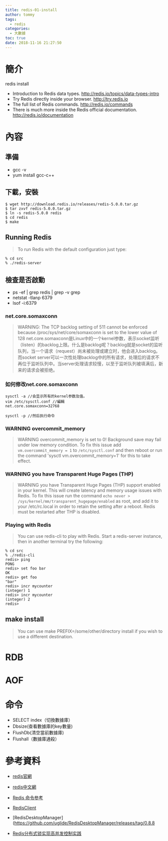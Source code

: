 ```yaml
---
title: redis-01-install
author: tommy
tags:
  - redis
categories:
  - 大數據
toc: true
date: 2018-11-16 21:27:50
---
```


# 簡介

redis install

- Introduction to Redis data types. http://redis.io/topics/data-types-intro
- Try Redis directly inside your browser. http://try.redis.io
- The full list of Redis commands. http://redis.io/commands
- There is much more inside the Redis official documentation. http://redis.io/documentation

<!--more-->
# 內容

## 準備
- gcc -v
- yum install gcc-c++



## 下載，安裝
```shell
$ wget http://download.redis.io/releases/redis-5.0.0.tar.gz
$ tar zxvf redis-5.0.0.tar.gz
$ ln -s redis-5.0.0 redis
$ cd redis
$ make
```


## Running Redis
> To run Redis with the default configuration just type:
```shell
% cd src
% ./redis-server
```


## 檢查是否啟動
- ps -ef | grep redis | grep -v grep
- netstat -tlanp 6379
- lsof -i:6379


### net.core.somaxconn
> WARNING: The TCP backlog setting of 511 cannot be enforced because /proc/sys/net/core/somaxconn is set to the lower value of 128
> net.core.somaxconn是Linux中的一个kernel参数，表示socket监听（listen）的backlog上限。什么是backlog呢？backlog就是socket的监听队列，当一个请求（request）尚未被处理或建立时，他会进入backlog。而socket server可以一次性处理backlog中的所有请求，处理后的请求不再位于监听队列中。当server处理请求较慢，以至于监听队列被填满后，新来的请求会被拒绝。


### 如何修改net.core.somaxconn
```shell
sysctl -a //会显示所有的kernel参数及值。 
vim /etc/sysctl.conf //編輯
net.core.somaxconn=32768 

sysctl -p //然后执行命令
```

### WARNING overcommit_memory
> WARNING overcommit_memory is set to 0! Background save may fail under low memory condition. To fix this issue add `vm.overcommit_memory = 1` to `/etc/sysctl.conf` and then reboot or run the command 'sysctl vm.overcommit_memory=1' for this to take effect.

### WARNING you have Transparent Huge Pages (THP)
> WARNING you have Transparent Huge Pages (THP) support enabled in your kernel. This will create latency and memory usage issues with Redis. To fix this issue run the command `echo never > /sys/kernel/mm/transparent_hugepage/enabled` as root, and add it to your /etc/rc.local in order to retain the setting after a reboot. Redis must be restarted after THP is disabled.

###  Playing with Redis

> You can use redis-cli to play with Redis. Start a redis-server instance, then in another terminal try the following:

```shell
% cd src
% ./redis-cli
redis> ping
PONG
redis> set foo bar
OK
redis> get foo
"bar"
redis> incr mycounter
(integer) 1
redis> incr mycounter
(integer) 2
redis>
```


## make install
> You can use make PREFIX=/some/other/directory install if you wish to use a different destination.


# RDB


# AOF




# 命令
- SELECT index（切換數據庫）
- Dbsize(查看數據庫的key數量)
- FlushDb(清空當前數據庫)
- Flushall（數據庫通殺）

# 參考資料
- [redis官網](https://redis.io/)
- [redis中文網](http://www.redis.cn/)
- [Redis 命令参考](http://redisdoc.com/)
- [RedisClient](https://github.com/caoxinyu/RedisClient)
- [RedisDesktopManager](https://github.com/uglide/RedisDesktopManager/releases/tag/0.8.8


- [Redis分布式锁实现高并发控制实践](http://usherblog.site/2018/08/05/Redis%E5%88%86%E5%B8%83%E5%BC%8F%E9%94%81%E5%AE%9E%E7%8E%B0%E9%AB%98%E5%B9%B6%E5%8F%91%E6%8E%A7%E5%88%B6%E5%AE%9E%E8%B7%B5/`)







